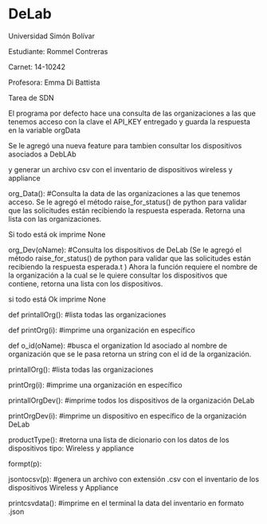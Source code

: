 # DeLab
Universidad Simón Bolívar

Estudiante: Rommel Contreras

Carnet: 14-10242

Profesora: Emma Di Battista


Tarea de SDN


El programa por defecto hace una consulta de las organizaciones a las que tenemos acceso con la clave el API_KEY entregado y guarda la respuesta en la variable orgData

Se le agregó una nueva feature para tambien consultar los dispositivos asociados a DebLAb

y generar un archivo csv con el inventario de dispositivos wireless y appliance

org_Data(): #Consulta la data de las organizaciones a las que tenemos acceso. Se le agregó el método raise_for_status() de python para validar que las solicitudes están recibiendo la respuesta esperada. Retorna una lista con las organizaciones.

Si todo está ok imprime None

org_Dev(oName): #Consulta los dispositivos de DeLab
(Se le agregó el método raise_for_status() de python para validar que las solicitudes están recibiendo la respuesta esperada.t )
Ahora la función requiere el nombre de la organización a la cual se le quiere consultar los dispositivos que contiene, retorna una lista con los dispositivos.

si todo está Ok imprime None

def printallOrg(): #lista todas las organizaciones

def printOrg(i): #imprime una organización en específico

def  o_id(oName): #busca el organization Id asociado al nombre de organización que se le pasa retorna un string con el id de la organización.

printallOrg(): #lista todas las organizaciones

printOrg(i): #imprime una organización en específico

printallOrgDev(): #imprime todos los dispositivos de la organización DeLab

printOrgDev(i):   #imprime un dispositivo en específico de la organización DeLab

productType(): #retorna una lista de dicionario con los datos de los dispositivos tipo: Wireless y appliance

formpt(p):

jsontocsv(p): #genera un archivo con extensión .csv con el inventario de los dispositivos Wireless y Appliance

printcsvdata(): #imprime en el terminal la data del inventario en formato .json

